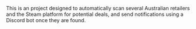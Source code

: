 This is an project designed to automatically scan several Australian retailers and the Steam platform for potential deals, and send notifications using a Discord bot once they are found.
